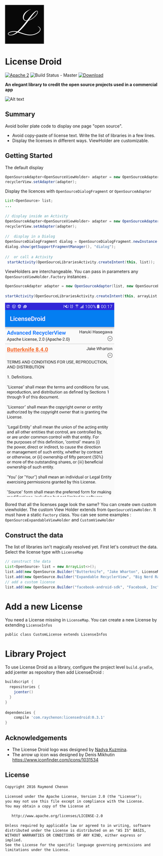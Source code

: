 <img alt='License Droid logo' src='https://raw.githubusercontent.com/raychenon/licensedroid/master/logo/logo.png' width='128' height='128'>

License Droid
============

[![Apache 2](https://img.shields.io/badge/license-Apache2-blue.svg?style=flat)](https://raw.githubusercontent.com/raychenon/licensedroid/master/LICENSE.txt)
![Build Status - Master](https://travis-ci.org/raychenon/licensedroid.svg?branch=master)
[![Download](https://api.bintray.com/packages/raychenon/maven/com.raychenon%3Alicensedroid/images/download.svg) ](https://bintray.com/raychenon/maven/com.raychenon%3Alicensedroid/_latestVersion)

**An elegant library to credit the open source projects used in a commercial app**

![Alt text](/images/preview_licensedroid.png "Preview")

## Summary

Avoid boiler plate code to display one page "open source". 
* Avoid copy-paste of license text. Write the list of libraries in a few lines.
* Display the licenses in different ways. ViewHolder are customizable.

## Getting Started

The default display
```java
OpenSourceAdapter<OpenSourceViewHolder> adapter = new OpenSourceAdapter<OpenSourceViewHolder>(List<OpenSource> list, new OpenSourceExpandableViewHolder.Factory());
recyclerView.setAdapter(adapter);
```

Display the licences with `OpenSourceDialogFragment` or `OpenSourceAdapter` 
```java
List<OpenSource> list;
... 

// display inside an Activity
OpenSourceAdapter<OpenSourceViewHolder> adapter = new OpenSourceAdapter(list);
recyclerView.setAdapter(adapter);

//  display in a Dialog
OpenSourceDialogFragment dialog = OpenSourceDialogFragment.newInstance(list);
dialog.show(getSupportFragmentManager(), "dialog");

//  or call a Activity
 startActivity(OpenSourceLibrariesActivity.createIntent(this, list));
```

ViewHolders are interchangeable. You can pass in parameters any `OpenSourceViewHolder.Factory` instances .
```java
OpenSourceAdapter adapter = new OpenSourceAdapter(list, new OpenSourceExpandableViewHolder.Factory());

startActivity(OpenSourceLibrariesActivity.createIntent(this, arrayList,new OpenSourceExpandableViewHolder.Factory()));
```
![Alt text](/images/expandable_viewholder.png "Expandable ViewHolder")

Bored that all the licenses page look the same? You can create own custom viewholder.
The custom View Holder extends from `OpenSourceViewHolder`. It must have a static `Factory` class.
You can see some examples : `OpenSourceExpandableViewHolder` and `CustomViewHolder`

## Construct the data

The list of libraries isn't magically resolved yet. 
First let's construct the data. Select the license type with `LicenseMap`
```java
// construct the data
List<OpenSource> list = new ArrayList<>();
list.add(new OpenSource.Builder("Butterknife", "Jake Wharton", LicenseMap.APACHE2(2013)).build());
list.add(new OpenSource.Builder("Expandable RecyclerView", "Big Nerd Ranch", LicenseMap.MIT(2015)).build());
// add a custom license
list.add(new OpenSource.Builder("facebook-android-sdk", "Facebook, Inc",  "You are hereby granted a non-exclusive, worldwide, royalty-free license to ...").build());
```
 
Add a new License
=================
You need a License missing in ```LicenseMap```.
You can create a new License by extending ```LicenseInfos```
```
public class CustomLicense extends LicenseInfos 
```

Library Project
============
To use License Droid as a library, configure the project level `build.gradle`, add jcenter as repository then add LicenseDroid :
```groovy
buildscript {
  repositories {
    jcenter()
  }
}

dependencies {
    compile 'com.raychenon:licensedroid:0.3.1'
}
```

## Acknowledgements

* The License Droid logo was designed by [Nadya Kuzmina](http://nadyakuzmina.com/).  
* The arrow up icon was designed by Denis Mikhutin
https://www.iconfinder.com/icons/1031534


License
-------

    Copyright 2016 Raymond Chenon

    Licensed under the Apache License, Version 2.0 (the "License");
    you may not use this file except in compliance with the License.
    You may obtain a copy of the License at

       http://www.apache.org/licenses/LICENSE-2.0

    Unless required by applicable law or agreed to in writing, software
    distributed under the License is distributed on an "AS IS" BASIS,
    WITHOUT WARRANTIES OR CONDITIONS OF ANY KIND, either express or implied.
    See the License for the specific language governing permissions and
    limitations under the License.
    
    
